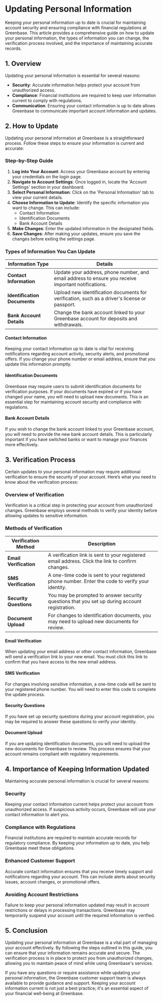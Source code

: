 <!-- Page Path: /account_management/updating_personal_information.md -->

# Updating Personal Information

Keeping your personal information up to date is crucial for maintaining account security and ensuring compliance with financial regulations at Greenbase. This article provides a comprehensive guide on how to update your personal information, the types of information you can change, the verification process involved, and the importance of maintaining accurate records.

## 1. Overview

Updating your personal information is essential for several reasons:

- **Security**: Accurate information helps protect your account from unauthorized access.
- **Compliance**: Financial institutions are required to keep user information current to comply with regulations.
- **Communication**: Ensuring your contact information is up to date allows Greenbase to communicate important account information and updates.

## 2. How to Update

Updating your personal information at Greenbase is a straightforward process. Follow these steps to ensure your information is current and accurate:

### Step-by-Step Guide

1. **Log into Your Account**: Access your Greenbase account by entering your credentials on the login page.
2. **Navigate to Account Settings**: Once logged in, locate the 'Account Settings' section in your dashboard.
3. **Select Personal Information**: Click on the 'Personal Information' tab to view your current details.
4. **Choose Information to Update**: Identify the specific information you want to change. This can include:
   - Contact Information
   - Identification Documents
   - Bank Account Details
5. **Make Changes**: Enter the updated information in the designated fields.
6. **Save Changes**: After making your updates, ensure you save the changes before exiting the settings page.

### Types of Information You Can Update

| Information Type       | Details                                                                                          |
|------------------------|--------------------------------------------------------------------------------------------------|
| **Contact Information**| Update your address, phone number, and email address to ensure you receive important notifications. |
| **Identification Documents** | Upload new identification documents for verification, such as a driver's license or passport.       |
| **Bank Account Details**| Change the bank account linked to your Greenbase account for deposits and withdrawals.          |

#### Contact Information

Keeping your contact information up to date is vital for receiving notifications regarding account activity, security alerts, and promotional offers. If you change your phone number or email address, ensure that you update this information promptly.

#### Identification Documents

Greenbase may require users to submit identification documents for verification purposes. If your documents have expired or if you have changed your name, you will need to upload new documents. This is an essential step for maintaining account security and compliance with regulations.

#### Bank Account Details

If you wish to change the bank account linked to your Greenbase account, you will need to provide the new bank account details. This is particularly important if you have switched banks or want to manage your finances more effectively.

## 3. Verification Process

Certain updates to your personal information may require additional verification to ensure the security of your account. Here’s what you need to know about the verification process:

### Overview of Verification

Verification is a critical step in protecting your account from unauthorized changes. Greenbase employs several methods to verify your identity before allowing updates to sensitive information.

### Methods of Verification

| Verification Method    | Description                                                                                      |
|------------------------|--------------------------------------------------------------------------------------------------|
| **Email Verification** | A verification link is sent to your registered email address. Click the link to confirm changes. |
| **SMS Verification**   | A one-time code is sent to your registered phone number. Enter the code to verify your identity.  |
| **Security Questions** | You may be prompted to answer security questions that you set up during account registration.    |
| **Document Upload**    | For changes to identification documents, you may need to upload new documents for review.        |

#### Email Verification

When updating your email address or other contact information, Greenbase will send a verification link to your new email. You must click this link to confirm that you have access to the new email address.

#### SMS Verification

For changes involving sensitive information, a one-time code will be sent to your registered phone number. You will need to enter this code to complete the update process.

#### Security Questions

If you have set up security questions during your account registration, you may be required to answer these questions to verify your identity.

#### Document Upload

If you are updating identification documents, you will need to upload the new documents for Greenbase to review. This process ensures that your account remains compliant with regulatory requirements.

## 4. Importance of Keeping Information Updated

Maintaining accurate personal information is crucial for several reasons:

### Security

Keeping your contact information current helps protect your account from unauthorized access. If suspicious activity occurs, Greenbase will use your contact information to alert you.

### Compliance with Regulations

Financial institutions are required to maintain accurate records for regulatory compliance. By keeping your information up to date, you help Greenbase meet these obligations.

### Enhanced Customer Support

Accurate contact information ensures that you receive timely support and notifications regarding your account. This can include alerts about security issues, account changes, or promotional offers.

### Avoiding Account Restrictions

Failure to keep your personal information updated may result in account restrictions or delays in processing transactions. Greenbase may temporarily suspend your account until the required information is verified.

## 5. Conclusion

Updating your personal information at Greenbase is a vital part of managing your account effectively. By following the steps outlined in this guide, you can ensure that your information remains accurate and secure. The verification process is in place to protect you from unauthorized changes, allowing you to maintain peace of mind while using Greenbase's services.

If you have any questions or require assistance while updating your personal information, the Greenbase customer support team is always available to provide guidance and support. Keeping your account information current is not just a best practice; it's an essential aspect of your financial well-being at Greenbase.